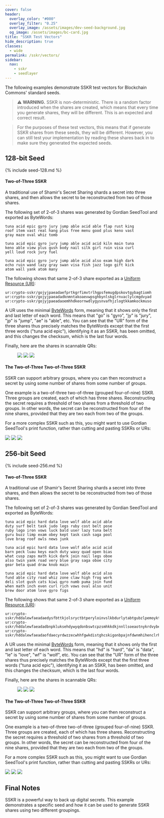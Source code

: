 ```yaml
---
cover: false
header:
  overlay_color: "#000"
  overlay_filter: "0.25"
  overlay_image: /assets/images/dev-seed-background.jpg
  og_image: /assets/images/bc-card.jpg
title: "SSKR Test Vectors"
hide_description: true
classes:
  - wide
permalink: /sskr/vectors/
sidebar:
  nav:
    - sskr
    - seedlayer
---
```


The following examples demonstrate SSKR test vectors for Blockchain
Commons' standard seeds.

> :warning: **WARNING.** SSKR is non-deterministic. There is a random
factor introduced when the shares are created, which means that
every time you generate shares, they will be different. This is an
expected and correct result.

> For the purposes of these test vectors, this means that if generate
SSKR shares from these seeds, they will be different. However, you can
still test your implementation by reading these shares back in to make
sure they generated the expected seeds.

## 128-bit Seed

{% include seed-128.md %}

#### Two-of-Three SSKR

A traditional use of Shamir's Secret Sharing shards a secret into
three shares, and then allows the secret to be reconstructed from two
of those shares.

The following set of 2-of-3 shares was generated by Gordian SeedTool and exported as ByteWords:
```
tuna acid epic gyro jury jump able acid able flap rust king 
roof item vast real hang plus free menu good plus keno vast 
gray maze oval whiz tomb

tuna acid epic gyro jury jump able acid acid kiln main tuna 
keno able view plus gush body nail silk girl ruin visa curl 
yell loud rock jury fuel

tuna acid epic gyro jury jump able acid also exam high dark 
echo ruin wand lazy gray swan visa fish jazz logo gift kick
atom wall yank atom many
```
The following shows that same 2-of-3 share exported as a [Uniform Resource (UR)](/ur/):
```
ur:crypto-sskr/gojyjpaeadaefprtkgrfimvtrlhgpsfemugdpskovtgybagtiomh
ur:crypto-sskr/gojyjpaeadadknmntakoaevwpsghbynlskglrnvaclylcmgdvyad
ur:crypto-sskr/gojyjpaeadaoemhhdkeornwdlygysnvafhjzlogtkkamkockmuso
```

A UR uses the minimal [ByteWords](/bytewords/) form, meaning that it
shows only the first and last letter of each word. This means that
"go" is "gyro", "jy" is "jury", "jp" is "jump", "ae" is "able",
etc. You can see that the "UR" form of the three shares thus precisely
matches the ByteWords except that the first three words ("tuna acid
epic"), identifying it as an SSKR, has been omitted, and this changes
the checksum, which is the last four words.

Finally, here are the shares in scannable QRs:

<figure class="third">
  <img src="/assets/images/sskr/128-sskr-1.jpg">
  <img src="/assets/images/sskr/128-sskr-2.jpg">
  <img src="/assets/images/sskr/128-sskr-3.jpg">
</figure>

#### The Two-of-Three Two-of-Three SSKR

SSKR can support arbitrary groups, where you can then reconstruct a secret by using some number of shares from some number of groups.

One example is a two-of-three two-of-three (grouped four-of-nine) SSKR. Three groups are created, each of which has three shares. Reconstructing the secret requires a threshold of two shares from a threshold of two groups. In other words, the secret can be reconstructed from four of the nine shares, provided that they are two each from two of the groups.

For a more complex SSKR such as this, you might want to use Gordian SeedTool's print function, rather than cutting and pasting SSKRs or URs:

![](/assets/images/sskr/128-sskrgroup-1.png)
![](/assets/images/sskr/128-sskrgroup-2.png)
![](/assets/images/sskr/128-sskrgroup-3.png)

## 256-bit Seed

{% include seed-256.md %}

#### Two-of-Three SSKR

A traditional use of Shamir's Secret Sharing shards a secret into three shares, and then allows the secret to be reconstructed from two of those shares. 

The following set of 2-of-3 shares was generated by Gordian SeedTool and exported as ByteWords:
```
tuna acid epic hard data love wolf able acid able
duty surf belt task judo legs ruby cost belt pose
ruby logo iron vows luck bald user lazy tuna belt
guru buzz limp exam obey kept task cash saga pool
love brag roof owls news junk

tuna acid epic hard data love wolf able acid acid
barn peck luau keys each duty waxy quad open bias
what cusp zaps math kick dark join nail legs oboe
also twin yank road very blue gray saga oboe city
gear beta quad draw knob main

tuna acid epic hard data love wolf able acid also
fund able city road whiz zone claw high frog work
deli slot gush cats kiwi gyro numb puma join fund
when math inch even curl rich vows oval also unit
brew door atom love gyro figs
```

The following shows that same 2-of-3 share exported as a [Uniform Resource (UR)](/ur/):
```
ur:crypto-sskr/hddalewfaeadaedysfbttkjolsryctbtperyloinvslkbdurlytabtgubzlpemoykttkchsapllebgvdgleedp
ur:crypto-sskr/hddalewfaeadadbnpkluksehdywyqdonbswtcpzsmhkkdkjnnllsoeaotnykrdvybegysaoecygrbavssktbti
ur:crypto-sskr/hddalewfaeadaofdaecyrdwzzecwhhfgwkdistghcskigonbpajnfdwnmhihenclrhvsolaoutbwdrhliazcia
```
A UR uses the minimal [ByteWords](/bytewords/) form, meaning that it
shows only the first and last letter of each word. This means that
"hd" is "hard", "da" is "data", "le" is "love", "wf" is "wolf",
etc. You can see that the "UR" form of the three shares thus precisely
matches the ByteWords except that the first three words ("tuna acid
epic"), identifying it as an SSKR, has been omitted, and this changes
the checksum, which is the last four words.

Finally, here are the shares in scannable QRs:

<figure class="third">
  <img src="/assets/images/sskr/256-sskr-1.jpg">
  <img src="/assets/images/sskr/256-sskr-2.jpg">
  <img src="/assets/images/sskr/256-sskr-3.jpg">
</figure>

#### The Two-of-Three Two-of-Three SSKR

SSKR can support arbitrary groups, where you can then reconstruct a
secret by using some number of shares from some number of groups.

One example is a two-of-three two-of-three (grouped four-of-nine)
SSKR. Three groups are created, each of which has three
shares. Reconstructing the secret requires a threshold of two shares
from a threshold of two groups. In other words, the secret can be
reconstructed from four of the nine shares, provided that they are two
each from two of the groups.

For a more complex SSKR such as this, you might want to use Gordian
SeedTool's print function, rather than cutting and pasting SSKRs or
URs:

![](/assets/images/sskr/256-sskrgroup-1.jpeg)
![](/assets/images/sskr/256-sskrgroup-2.jpeg)
![](/assets/images/sskr/256-sskrgroup-3.jpeg)

## Final Notes

SSKR is a powerful way to back up digital secrets. This example
demonstrates a specific seed and how it can be used to generate SSKR
shares using two different groupings.
